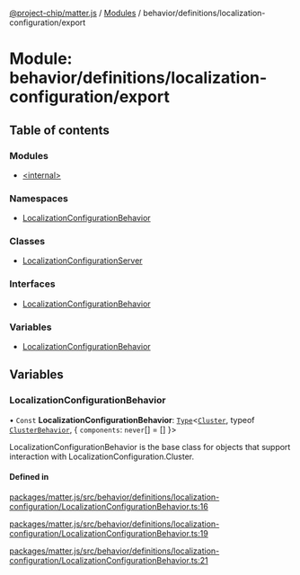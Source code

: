 [@project-chip/matter.js](../README.md) / [Modules](../modules.md) / behavior/definitions/localization-configuration/export

# Module: behavior/definitions/localization-configuration/export

## Table of contents

### Modules

- [\<internal\>](behavior_definitions_localization_configuration_export._internal_.md)

### Namespaces

- [LocalizationConfigurationBehavior](behavior_definitions_localization_configuration_export.LocalizationConfigurationBehavior.md)

### Classes

- [LocalizationConfigurationServer](../classes/behavior_definitions_localization_configuration_export.LocalizationConfigurationServer.md)

### Interfaces

- [LocalizationConfigurationBehavior](../interfaces/behavior_definitions_localization_configuration_export.LocalizationConfigurationBehavior-1.md)

### Variables

- [LocalizationConfigurationBehavior](behavior_definitions_localization_configuration_export.md#localizationconfigurationbehavior)

## Variables

### LocalizationConfigurationBehavior

• `Const` **LocalizationConfigurationBehavior**: [`Type`](../interfaces/behavior_cluster_export.ClusterBehavior.Type.md)\<[`Cluster`](../interfaces/cluster_export.LocalizationConfiguration.Cluster.md), typeof [`ClusterBehavior`](behavior_cluster_export.ClusterBehavior.md), \{ `components`: `never`[] = [] }\>

LocalizationConfigurationBehavior is the base class for objects that support interaction with LocalizationConfiguration.Cluster.

#### Defined in

[packages/matter.js/src/behavior/definitions/localization-configuration/LocalizationConfigurationBehavior.ts:16](https://github.com/project-chip/matter.js/blob/0c058ae17fdba4c0b89b8b13c309011d51782299/packages/matter.js/src/behavior/definitions/localization-configuration/LocalizationConfigurationBehavior.ts#L16)

[packages/matter.js/src/behavior/definitions/localization-configuration/LocalizationConfigurationBehavior.ts:19](https://github.com/project-chip/matter.js/blob/0c058ae17fdba4c0b89b8b13c309011d51782299/packages/matter.js/src/behavior/definitions/localization-configuration/LocalizationConfigurationBehavior.ts#L19)

[packages/matter.js/src/behavior/definitions/localization-configuration/LocalizationConfigurationBehavior.ts:21](https://github.com/project-chip/matter.js/blob/0c058ae17fdba4c0b89b8b13c309011d51782299/packages/matter.js/src/behavior/definitions/localization-configuration/LocalizationConfigurationBehavior.ts#L21)
